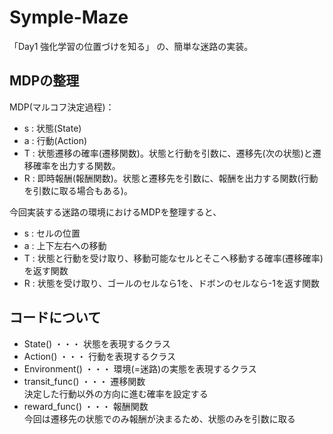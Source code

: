 # Symple-Maze

「Day1 強化学習の位置づけを知る」 の、簡単な迷路の実装。

## MDPの整理

MDP(マルコフ決定過程)：

- s : 状態(State)
- a : 行動(Action)
- T : 状態遷移の確率(遷移関数)。状態と行動を引数に、遷移先(次の状態)と遷移確率を出力する関数。
- R : 即時報酬(報酬関数)。状態と遷移先を引数に、報酬を出力する関数(行動を引数に取る場合もある)。
  
  
今回実装する迷路の環境におけるMDPを整理すると、

- s : セルの位置
- a : 上下左右への移動
- T : 状態と行動を受け取り、移動可能なセルとそこへ移動する確率(遷移確率)を返す関数
- R : 状態を受け取り、ゴールのセルなら1を、ドボンのセルなら-1を返す関数

## コードについて

- State() ・・・ 状態を表現するクラス
- Action() ・・・ 行動を表現するクラス
- Environment() ・・・ 環境(=迷路)の実態を表現するクラス
- transit_func() ・・・ 遷移関数  
決定した行動以外の方向に進む確率を設定する
- reward_func() ・・・ 報酬関数  
今回は遷移先の状態でのみ報酬が決まるため、状態のみを引数に取る